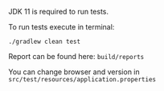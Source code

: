 JDK 11 is required to run tests.

To run tests execute in terminal:
```shell
./gradlew clean test
```

Report can be found here: ``build/reports``

You can change browser and version in ``src/test/resources/application.properties``
